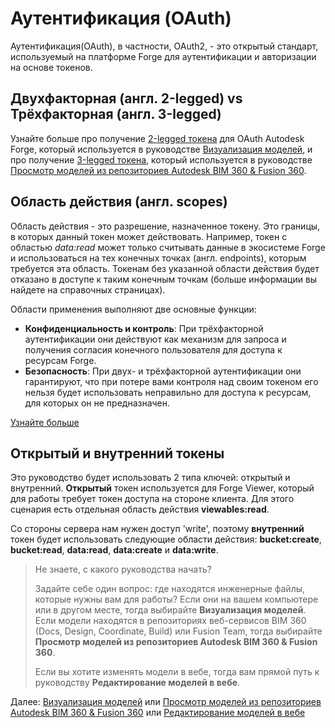 # Аутентификация (OAuth)

Аутентификация(OAuth), в частности, OAuth2, - это открытый стандарт, используемый на платформе Forge для аутентификации и авторизации на основе токенов. 
## Двухфакторная (англ. 2-legged) vs Трёхфакторная (англ. 3-legged)

Узнайте больше про получение [2-legged токена](https://developer.autodesk.com/en/docs/oauth/v2/tutorials/get-2-legged-token/) для OAuth Autodesk Forge, который используется в руководстве [Визуализация моделей](tutorials/viewmodels), и про получение [3-legged токена](https://developer.autodesk.com/en/docs/oauth/v2/tutorials/get-3-legged-token/), который используется в руководстве [Просмотр моделей из репозиториев Autodesk BIM 360 & Fusion 360](tutorials/viewhubmodels).

## Область действия (англ. scopes)

Область действия - это разрешение, назначенное токену. Это границы, в которых данный токен может действовать. Например, токен с областью  _data:read_ может только считывать данные в экосистеме Forge и использоваться на тех конечных точках (англ. endpoints), которым требуется эта область. Токенам без указанной области действия будет отказано в доступе к таким конечным точкам (больше информации вы найдете на справочных страницах).

Области применения выполняют две основные функции:

- **Конфиденциальность и контроль**: При трёхфакторной аутентификации они действуют как механизм для запроса и получения согласия конечного пользователя для доступа к ресурсам Forge. 
- **Безопасность**: При двух- и трёхфакторной аутентификации они гарантируют, что при потере вами контроля над своим токеном его нельзя будет использовать неправильно для доступа к ресурсам, для которых он не предназначен.

[Узнайте больше](https://developer.autodesk.com/en/docs/oauth/v2/overview/scopes/)

## Открытый и внутренний токены 

Это руководство будет использовать 2 типа ключей: открытый и внутренний. **Открытый** токен используется для Forge Viewer, который для работы требует токен доступа на стороне клиента. Для этого сценария есть отдельная область действия **viewables:read**. 

Со стороны сервера нам нужен доступ 'write', поэтому **внутренний** токен будет использовать следующие области действия: **bucket:create**, **bucket:read**, **data:read**, **data:create** и **data:write**.

> Не знаете, с какого руководства начать?
> 
> Задайте себе один вопрос: где находятся инженерные файлы, которые нужны вам для работы?
> Если они на вашем компьютере или в другом месте, тогда выбирайте **Визуализация моделей**. Если модели находятся в репозиториях веб-сервисов BIM 360 (Docs, Design, Coordinate, Build) или Fusion Team, тогда выбирайте **Просмотр моделей из репозиториев Autodesk BIM 360 & Fusion 360**.
>
> Если вы хотите изменять модели в вебе, тогда вам прямой путь к руководству **Редактирование моделей в вебе**.

Далее: [Визуализация моделей](tutorials/viewmodels) или [Просмотр моделей из репозиториев Autodesk BIM 360 & Fusion 360](tutorials/viewhubmodels) или [Редактирование моделей в вебе](tutorials/modifymodels)
